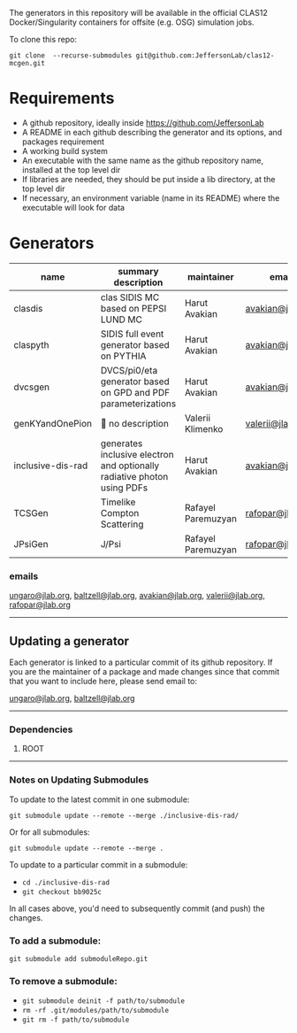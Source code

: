 The generators in this repository will be available in the official CLAS12 Docker/Singularity containers for offsite (e.g. OSG) simulation jobs.

To clone this repo:

`git clone  --recurse-submodules git@github.com:JeffersonLab/clas12-mcgen.git`

# Requirements

- A github repository, ideally inside https://github.com/JeffersonLab
- A README in each github describing the generator and its options, and packages requirement
- A working build system 
- An executable with the same name as the github repository name, installed at the top level dir
- If libraries are needed, they should be put inside a lib directory, at the top level dir
- If necessary, an environment variable (name in its README) where the executable will look for data


# Generators 

name                 | summary description      | maintainer        | email             | requirements met
-------------------- | ------------------------ | ----------------- | ----------------- | ---------------------
clasdis              |  clas SIDIS MC based on PEPSI LUND MC                                    | Harut Avakian     |  avakian@jlab.org | :white_check_mark:
claspyth             | SIDIS full event generator based on PYTHIA                               | Harut Avakian     |  avakian@jlab.org |  :white_check_mark:
dvcsgen              | DVCS/pi0/eta generator based on GPD and PDF parameterizations            | Harut Avakian     |  avakian@jlab.org | :white_check_mark:
genKYandOnePion      |  :red_circle: no description                                             | Valerii Klimenko  |  valerii@jlab.org | :white_check_mark:
inclusive-dis-rad    | generates inclusive electron and optionally radiative photon using PDFs  | Harut Avakian     |  avakian@jlab.org | :white_check_mark:
TCSGen               | Timelike Compton Scattering                                              | Rafayel Paremuzyan | rafopar@jlab.org | :white_check_mark:
JPsiGen              | J/Psi                                                                    | Rafayel Paremuzyan | rafopar@jlab.org | :white_check_mark:


### emails

ungaro@jlab.org, baltzell@jlab.org, avakian@jlab.org, valerii@jlab.org, rafopar@jlab.org

---

## Updating a generator

Each generator is linked to a particular commit of its github repository.
If you are the maintainer of a package and made changes since that commit that you want to include here, please send email to:

ungaro@jlab.org, baltzell@jlab.org

---

### Dependencies

1. ROOT

---

### Notes on Updating Submodules

To update to the latest commit in one submodule:

`git submodule update --remote --merge ./inclusive-dis-rad/`

Or for all submodules:

`git submodule update --remote --merge .`

To update to a particular commit in a submodule:

* `cd ./inclusive-dis-rad`
* `git checkout bb9025c`

In all cases above, you'd need to subsequently commit (and push) the changes.



### To add a submodule:

`git submodule add submoduleRepo.git` 

### To remove a submodule:


* `git submodule deinit -f path/to/submodule`
* `rm -rf .git/modules/path/to/submodule`
* `git rm -f path/to/submodule`


